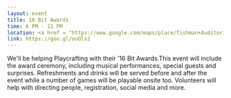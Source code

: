 ```yaml
---
layout: event
title: 16 Bit Awards
time: 6 PM - 11 PM
location: <a href = "https://www.google.com/maps/place/Tishman+Auditorium/@40.735459,-73.9956972,17z/data=!3m1!4b1!4m5!3m4!1s0x89c2599824923a51:0x1ec82352f692b714!8m2!3d40.735459!4d-73.9935032">Tishman Auditorium Room U100</a>, Manhattan
link: https://goo.gl/ooQls2
---
```

We'll be helping Playcrafting with their '16 Bit Awards.This event will include the award ceremony, including musical performances, special guests and surprises. Refreshments and drinks will be served before and after the event while a number of games will be playable onsite too. Volunteers will help with directing people, registration, social media and more. 
